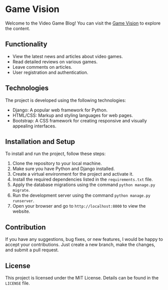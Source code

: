 # Game Vision

Welcome to the Video Game Blog!
You can visit the [Game Vision](https://liquorprog.pythonanywhere.com/) to explore the content.

## Functionality

- View the latest news and articles about video games.
- Read detailed reviews on various games.
- Leave comments on articles.
- User registration and authentication.

## Technologies

The project is developed using the following technologies:

- Django: A popular web framework for Python.
- HTML/CSS: Markup and styling languages for web pages.
- Bootstrap: A CSS framework for creating responsive and visually appealing interfaces.

## Installation and Setup

To install and run the project, follow these steps:

1. Clone the repository to your local machine.
2. Make sure you have Python and Django installed.
3. Create a virtual environment for the project and activate it.
4. Install the required dependencies listed in the `requirements.txt` file.
5. Apply the database migrations using the command `python manage.py migrate`.
6. Run the development server using the command `python manage.py runserver`.
7. Open your browser and go to `http://localhost:8000` to view the website.

## Contribution

If you have any suggestions, bug fixes, or new features, I would be happy to accept your contributions. Just create a new branch, make the changes, and submit a pull request.

## License

This project is licensed under the MIT License. Details can be found in the `LICENSE` file.
